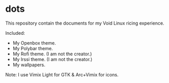 # dots
This repository contain the documents for my Void Linux
ricing experience.

Included:
- My Openbox theme.
- My Polybar theme.
- My Rofi theme. (I am not the creator.)
- My Irssi theme. (I am not the creator.)
- My wallpapers.

Note: I use Vimix Light for GTK & Arc+Vimix for icons.